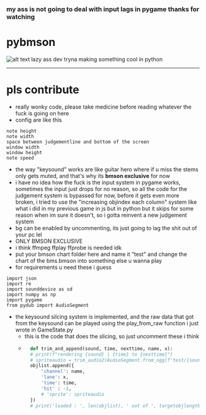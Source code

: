 ### my ass is not going to deal with input lags in pygame thanks for watching
# pybmson
![alt text]([image-1.png](https://bluestar.s-ul.eu/o8B0fnsQ))
lazy ass dev tryna making something cool in python

---

# pls contribute
- really wonky code, please take medicine before reading whatever the fuck is going on here
- config are like this
```
note height
note width
space between judgementline and bottom of the screen
window width
window height
note speed
```
- the way "keysound" works are like guitar hero where if u miss the stems only gets muted, and that's why its **bmson exclusive** for now
- i have no idea how the fuck is the input system in pygame works, sometimes the input just drops for no reason, so all the code for the judgement system is bypassed for now, before it gets even more broken, i tried to use the "increasing objindex each column" system like what i did in my previous game in js but in python but it skips for some reason when im sure it doesn't, so i gotta reinvent a new judgement system
- bg can be enabled by uncommenting, its just going to lag the shit out of your pc lel
- ONLY BMSON EXCLUSIVE
- i think ffmpeg ffplay ffprobe is needed idk
- put your bmson chart folder here and name it "test" and change the chart of the bms.bmson into something else u wanna play
- for requirements u need these i guess
```
import json
import re
import sounddevice as sd
import numpy as np
import pygame
from pydub import AudioSegment
```
- the keysound silcing system is implemented, and the raw data that got from the keysound can be played using the play_from_raw function i just wrote in GameState.py
    - this is the code that does the slicing, so just uncomment these i think
    - ```py 
        def trim_and_append(sound, time, nexttime, name, x):
        # print(f"rendering {sound} | {time} to {nexttime}")
        # spriteaudio = trim_audio2(AudioSegment.from_ogg(f'test/{sound}'), (time), (nexttime))
        objlist.append({
            'channel': name,
            'lane': x,
            'time': time,
            'hit' : -1,
            # 'sprite': spriteaudio
        })
        # print('loaded : ', len(objlist), ' out of ', targetobjlength)
        ```
